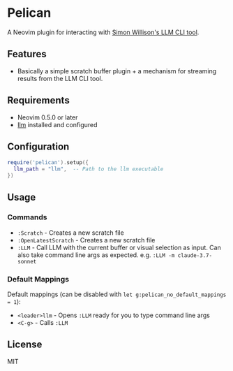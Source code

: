 # Pelican

A Neovim plugin for interacting with [Simon Willison's LLM CLI tool](https://github.com/simonw/llm).

## Features

- Basically a simple scratch buffer plugin + a mechanism for streaming results from the LLM CLI tool.

## Requirements

- Neovim 0.5.0 or later
- [llm](https://github.com/simonw/llm) installed and configured

## Configuration

```lua
require('pelican').setup({
  llm_path = "llm",  -- Path to the llm executable
})
```

## Usage

### Commands

- `:Scratch` - Creates a new scratch file
- `:OpenLatestScratch` - Creates a new scratch file
- `:LLM` - Call LLM with the current buffer or visual selection as input. Can also take command line args as expected. e.g. `:LLM -m claude-3.7-sonnet`

### Default Mappings

Default mappings (can be disabled with `let g:pelican_no_default_mappings = 1`):

- `<leader>llm` - Opens `:LLM` ready for you to type command line args
- `<C-g>` - Calls `:LLM`

## License

MIT
